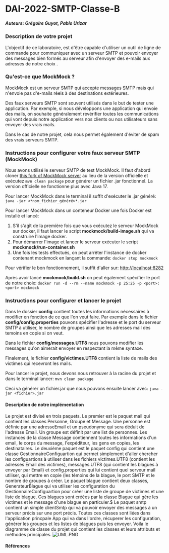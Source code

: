 # DAI-2022-SMTP-Classe-B
##### Auteurs: Grégoire Guyot, Pablo Urizar

### Description de votre projet
L'objectif de ce laboratoire, est d'être capable d'utiliser un outil de ligne de commande pour communiquer avec un serveur SMTP et pouvoir envoyer des messages bien formés au serveur afin d'envoyer des e-mails aux adresses de notre choix .

### Qu'est-ce que MockMock ?
MockMock est un serveur SMTP qui accepte messages SMTP mais qui n'envoie pas d'e-mails réels à des destinations extérieures. 

Des faux serveurs SMTP sont souvent utilisés dans le but de tester une application. Par exemple, si nous développons une application qui envoie des mails, on souhaite généralement revérifier toutes les communications qui vont depuis notre application vers nos clients ou nos utilisateurs sans envoyer des vrais mails.

Dans le cas de notre projet, cela nous permet également d'éviter de spam des vrais serveurs SMTP.

### Instructions pour configurer votre faux serveur SMTP (MockMock)
Nous avons utilisé le serveur SMTP de test MockMock. Il faut d'abord cloner [this fork of MockMock server](https://github.com/DominiqueComte/MockMock) au lieu de la version officielle et exécutez `mvn clean package` pour générer un fichier .jar fonctionnel. La version officielle ne fonctionne plus avec Java 17.

Pour lancer MockMock dans le terminal il suffit d'exécuter le .jar généré:
`    java -jar <*nom_fichier_généré>*.jar`

Pour lancer MockMock dans un conteneur Docker une fois Docker est installé et lancé:
1. S'il s'agît de la première fois que vous exécutez le serveur MockMock sur docker, il faut lancer le script **mockmock/build-image.sh** qui va construire l'image docker.
2. Pour démarrer l'image et lancer le serveur exécuter le script **mockmock/run-container.sh**
3. Une fois les tests effectués, on peut arrêter l'instance de docker contenant mockmock en lançant la commande:
`docker stop mockmock`

Pour vérifier le bon fonctionnement, il suffit d'aller sur:
[http://localhost:8282](http://localhost:8282 "http://localhost:8282")

Après avoir lancé **mockmock/build.sh** on peut également spécifier le port de notre choix:
`docker run -d --rm --name mockmock -p 25:25 -p <port>:<port> mockmock`

### Instructions pour configurer et lancer le projet
Dans le dossier **config** contient toutes les informations nécessaires à modifier en fonction de ce que l'on veut faire. Par exemple dans le fichier **config/config.properties** pouvons spécifier l'adresse et le port du serveur SMTP à utiliser, le nombre de groupes ainsi que les adresses mail des temoins en copie si on veut.

Dans le fichier **config/messages.UTF8** nous pouvons modifier les messages qu'on aimerait envoyer en respectant la même syntaxe.

Finalement, le fichier **config/victimes.UTF8** contient la liste de mails des victimes qui recevront les mails.

Pour lancer le projet, nous devons nous retrouver à la racine du projet et dans le terminal lancer:
`mvn clean package`

Ceci va générer un fichier.jar que nous pouvons ensuite lancer avec:
`java -jar <fichier>.jar`

#### Description de notre implémentation
Le projet est divisé en trois paquets. Le premier est le paquet mail qui contient les classes Personne, Groupe et Message. Une personne est définie par une adresseEmail et un pseudonyme qui sera déduit de l'adresse Email. Un groupe est définit par une list de personnes. Les instances de la classe Message contiennent toutes les informations d'un email, le corps du message, l'expéditeur, les gens en copies, les destinataires.
Le deuxième paquet est le paquet config qui contient une classe GestionnaireConfiguartion qui permet simplement d'aller chercher les configuartions à utiliser dans les fichiers victimes.UTF8 (contient les adresses Email des victimes), messages.UTF8 (qui contient les blagues à envoyer par Email) et config.properties qui lui contient quel serveur mail utiliser, qui mettre en copie (les témoins de la blague, le port SMTP et le nombre de groupes à créer.
Le paquet blague contient deux classes, GenerateurBlague qui va utiliser les configuration du GestionnaireConfiguartion pour créer une liste de groupe de victimes et une liste de blague. Ces blagues sont créées par la classe Blague qui gère les victimes et le message d'une blague en particuler.$
Le paquet smtp contient un simple clientSmtp qui va pouvoir envoyer des messages à un serveur précis sur une port précis.
Toutes ces classes sont liées dans l'application princpale App qui va dans l'ordre, récuperer les configuration, générer les groupes et les listes de blagues puis les envoyer.
Voila le diagramme de classe du projet qui contient les classes et leurs attributs et méthodes principales.
![UML.PNG](imageRapport%UML.PNG)
#### Références
